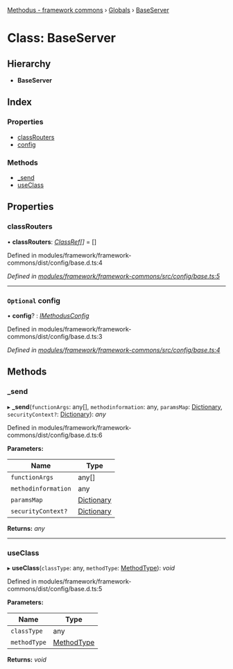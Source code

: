 [Methodus - framework commons](../README.md) › [Globals](../globals.md) › [BaseServer](modules/framework/common/baseserver.md)

# Class: BaseServer

## Hierarchy

* **BaseServer**

## Index

### Properties

* [classRouters](#classrouters)
* [config](#optional-config)

### Methods

* [_send](#_send)
* [useClass](#useclass)

## Properties

###  classRouters

• **classRouters**: *[ClassRef](../globals.md#classref)[]* = []

Defined in modules/framework/framework-commons/dist/config/base.d.ts:4

*Defined in [modules/framework/framework-commons/src/config/base.ts:5](#L5)*

___

### `Optional` config

• **config**? : *[IMethodusConfig](../interfaces/imethodusconfig.md)*

Defined in modules/framework/framework-commons/dist/config/base.d.ts:3

*Defined in [modules/framework/framework-commons/src/config/base.ts:4](#L4)*

## Methods

###  _send

▸ **_send**(`functionArgs`: any[], `methodinformation`: any, `paramsMap`: [Dictionary](../globals.md#dictionary), `securityContext?`: [Dictionary](../globals.md#dictionary)): *any*

Defined in modules/framework/framework-commons/dist/config/base.d.ts:6

**Parameters:**

Name | Type |
------ | ------ |
`functionArgs` | any[] |
`methodinformation` | any |
`paramsMap` | [Dictionary](../globals.md#dictionary) |
`securityContext?` | [Dictionary](../globals.md#dictionary) |

**Returns:** *any*

___

###  useClass

▸ **useClass**(`classType`: any, `methodType`: [MethodType](../enums/methodtype.md)): *void*

Defined in modules/framework/framework-commons/dist/config/base.d.ts:5

**Parameters:**

Name | Type |
------ | ------ |
`classType` | any |
`methodType` | [MethodType](../enums/methodtype.md) |

**Returns:** *void*
